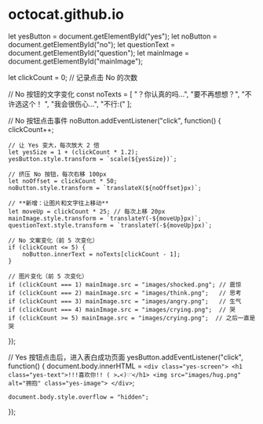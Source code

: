 # octocat.github.io
let yesButton = document.getElementById("yes");
let noButton = document.getElementById("no");
let questionText = document.getElementById("question");
let mainImage = document.getElementById("mainImage");

let clickCount = 0;  // 记录点击 No 的次数

// No 按钮的文字变化
const noTexts = [
    "？你认真的吗…", 
    "要不再想想？", 
    "不许选这个！ ", 
    "我会很伤心…", 
    "不行:("
];

// No 按钮点击事件
noButton.addEventListener("click", function() {
    clickCount++;

    // 让 Yes 变大，每次放大 2 倍
    let yesSize = 1 + (clickCount * 1.2);
    yesButton.style.transform = `scale(${yesSize})`;

    // 挤压 No 按钮，每次右移 100px
    let noOffset = clickCount * 50;
    noButton.style.transform = `translateX(${noOffset}px)`;

    // **新增：让图片和文字往上移动**
    let moveUp = clickCount * 25; // 每次上移 20px
    mainImage.style.transform = `translateY(-${moveUp}px)`;
    questionText.style.transform = `translateY(-${moveUp}px)`;

    // No 文案变化（前 5 次变化）
    if (clickCount <= 5) {
        noButton.innerText = noTexts[clickCount - 1];
    }

    // 图片变化（前 5 次变化）
    if (clickCount === 1) mainImage.src = "images/shocked.png"; // 震惊
    if (clickCount === 2) mainImage.src = "images/think.png";   // 思考
    if (clickCount === 3) mainImage.src = "images/angry.png";   // 生气
    if (clickCount === 4) mainImage.src = "images/crying.png";  // 哭
    if (clickCount >= 5) mainImage.src = "images/crying.png";  // 之后一直是哭

});

// Yes 按钮点击后，进入表白成功页面
yesButton.addEventListener("click", function() {
    document.body.innerHTML = `
        <div class="yes-screen">
            <h1 class="yes-text">!!!喜欢你!! ( >᎑<)♡︎ᐝ</h1>
            <img src="images/hug.png" alt="拥抱" class="yes-image">
        </div>
    `;

    document.body.style.overflow = "hidden";
});
